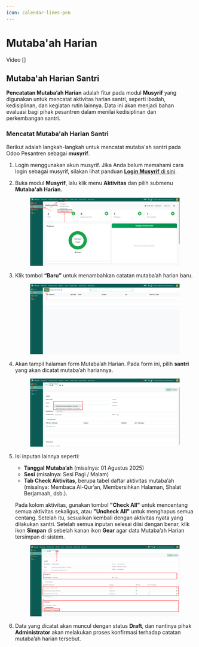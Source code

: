 ```yaml
---
icon: calendar-lines-pen
---
```


# Mutaba'ah Harian

Video \[]

## Mutaba'ah Harian Santri

**Pencatatan Mutaba’ah Harian** adalah fitur pada modul **Musyrif** yang digunakan untuk mencatat aktivitas harian santri, seperti ibadah, kedisiplinan, dan kegiatan rutin lainnya. Data ini akan menjadi bahan evaluasi bagi pihak pesantren dalam menilai kedisiplinan dan perkembangan santri.

### Mencatat Mutaba'ah Harian Santri

Berikut adalah langkah-langkah untuk mencatat mutaba'ah santri pada Odoo Pesantren sebagai **musyrif**.

1. Login menggunakan akun musyrif. Jika Anda belum memahami cara login sebagai musyrif, silakan lihat panduan [**Login Musyrif** di sini](../../../setup-and-konfigurasi/role-and-hak-akses-pengguna/panduan-login/login-musyrif.md).
2.  Buka modul **Musyrif**, lalu klik menu **Aktivitas** dan pilih submenu **Mutaba'ah Harian**.

    <figure><img src="../../../.gitbook/assets/images-396.png" alt=""><figcaption></figcaption></figure>


3.  Klik tombol **“Baru”** untuk menambahkan catatan mutaba’ah harian baru.

    <figure><img src="../../../.gitbook/assets/images-397.png" alt=""><figcaption></figcaption></figure>


4.  Akan tampil halaman form Mutaba’ah Harian. Pada form ini, pilih **santri** yang akan dicatat mutaba’ah hariannya.

    <figure><img src="../../../.gitbook/assets/images-398.png" alt=""><figcaption></figcaption></figure>


5.  Isi inputan lainnya seperti:

    * **Tanggal Mutaba’ah** (misalnya: 01 Agustus 2025)
    * **Sesi** (misalnya: Sesi Pagi / Malam)
    * **Tab Check Aktivitas**, berupa tabel daftar aktivitas mutaba’ah (misalnya: Membaca Al-Qur’an, Membersihkan Halaman, Shalat Berjamaah, dsb.).

    Pada kolom aktivitas, gunakan tombol **"Check All"** untuk mencentang semua aktivitas sekaligus, atau **"Uncheck All"** untuk menghapus semua centang. Setelah itu, sesuaikan kembali dengan aktivitas nyata yang dilakukan santri. Setelah semua inputan selesai diisi dengan benar, klik ikon **Simpan** di sebelah kanan ikon **Gear** agar data Mutaba’ah Harian tersimpan di sistem.

    <figure><img src="../../../.gitbook/assets/images-399.png" alt=""><figcaption></figcaption></figure>


6. Data yang dicatat akan muncul dengan status **Draft**, dan nantinya pihak **Administrator** akan melakukan proses konfirmasi terhadap catatan mutaba’ah harian tersebut.

